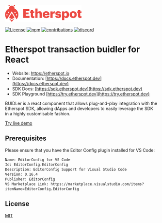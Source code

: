 <a href="https://etherspot.io"> <img src=".github/etherspot-logo.svg" alt="Etherspot Logo" style="width: 50%; height: auto; margin: auto;"></a>

[![License](https://img.shields.io/github/license/etherspot/etherspot-react-transaction-buidler)](https://github.com/etherspot/etherspot-react-transaction-buidler/LICENSE) [![npm](https://img.shields.io/npm/v/@etherspot/react-transaction-buidler)](https://www.npmjs.com/package/@etherspot/react-transaction-buidler) [![contributions](https://img.shields.io/github/contributors/etherspot/etherspot-react-transaction-buidler)](https://github.com/etherspot/etherspot-react-transaction-buidler/graphs/contributors) [![discord](https://img.shields.io/discord/996437599453450280)](https://discord.etherspot.io)

# Etherspot transaction buidler for React

- Website: https://etherspot.io
- Documentation: [https://docs.etherspot.dev](https://docs.etherspot.dev)
- SDK Docs: [https://sdk.etherspot.dev](https://sdk.etherspot.dev)
- SDK Playground [https://try.etherspot.dev](https://try.etherspot.dev)

BUIDLer is a react component that allows plug-and-play integration with the Etherspot SDK, allowing dApps and developers to easily leverage the SDK in a highly customisable fashion. 

<a href="https://buidler.etherspot.io">Try live demo</a></p>

## Prerequisites

Please ensure that you have the Editor Config plugin installed for VS Code:

```
Name: EditorConfig for VS Code
Id: EditorConfig.EditorConfig
Description: EditorConfig Support for Visual Studio Code
Version: 0.16.4
Publisher: EditorConfig
VS Marketplace Link: https://marketplace.visualstudio.com/items?itemName=EditorConfig.EditorConfig
```

## License
[MIT](./LICENSE)